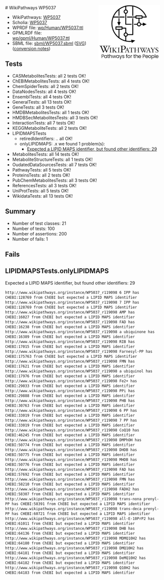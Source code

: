 <img style="float: right; width: 200px" src="../logo.png" />
# WikiPathways WP5037

* WikiPathways: [WP5037](https://identifiers.org/wikipathways:WP5037)
* Scholia: [WP5037](https://scholia.toolforge.org/wikipathways/WP5037)
* WPRDF file: [wp/Human/WP5037.ttl](../wp/Human/WP5037.ttl)
* GPMLRDF file: [wp/gpml/Human/WP5037.ttl](../wp/gpml/Human/WP5037.ttl)
* SBML file: [sbml/WP5037.sbml](../sbml/WP5037.sbml) ([SVG](../sbml/WP5037.svg)) ([conversion notes](../sbml/WP5037.txt))

## Tests
* CASMetabolitesTests: all 2 tests OK!
* ChEBIMetabolitesTests: all 4 tests OK!
* ChemSpiderTests: all 2 tests OK!
* DataNodesTests: all 4 tests OK!
* EnsemblTests: all 4 tests OK!
* GeneralTests: all 13 tests OK!
* GeneTests: all 3 tests OK!
* HMDBMetabolitesTests: all 1 tests OK!
* HMDBSecMetabolitesTests: all 3 tests OK!
* InteractionTests: all 7 tests OK!
* KEGGMetaboliteTests: all 2 tests OK!
* LIPIDMAPSTests
    * retiredIdentifiers: .. all OK!
    * onlyLIPIDMAPS: .x we found 1 problem(s):
        * [Expected a LIPID MAPS identifier, but found other identifiers: 29](#d0bfb6a0)
* MetabolitesTests: all 14 tests OK!
* MetaboliteStructureTests: all 1 tests OK!
* OudatedDataSourcesTests: all 7 tests OK!
* PathwayTests: all 5 tests OK!
* ProteinsTests: all 2 tests OK!
* PubChemMetabolitesTests: all 3 tests OK!
* ReferencesTests: all 3 tests OK!
* UniProtTests: all 5 tests OK!
* WikidataTests: all 13 tests OK!


## Summary

* Number of test classes: 21
* Number of tests: 100
* Number of assertions: 200
* Number of fails: 1

## Fails

<a name="d0bfb6a0" />

## LIPIDMAPSTests.onlyLIPIDMAPS

Expected a LIPID MAPS identifier, but found other identifiers: 29
```
http://www.wikipathways.org/instance/WP5037_r119098 6 IPP has CHEBI:128769 from ChEBI but expected a LIPID MAPS identifier
http://www.wikipathways.org/instance/WP5037_r119098 7 IPP has CHEBI:128769 from ChEBI but expected a LIPID MAPS identifier
http://www.wikipathways.org/instance/WP5037_r119098 AMP has CHEBI:16027 from ChEBI but expected a LIPID MAPS identifier
http://www.wikipathways.org/instance/WP5037_r119098 FAD has CHEBI:16238 from ChEBI but expected a LIPID MAPS identifier
http://www.wikipathways.org/instance/WP5037_r119098 a ubiquinone has CHEBI:16389 from ChEBI but expected a LIPID MAPS identifier
http://www.wikipathways.org/instance/WP5037_r119098 RIB has CHEBI:17015 from ChEBI but expected a LIPID MAPS identifier
http://www.wikipathways.org/instance/WP5037_r119098 Farnesyl-PP has CHEBI:175763 from ChEBI but expected a LIPID MAPS identifier
http://www.wikipathways.org/instance/WP5037_r119098 FMN has CHEBI:17621 from ChEBI but expected a LIPID MAPS identifier
http://www.wikipathways.org/instance/WP5037_r119098 a ubiquinol has CHEBI:17976 from ChEBI but expected a LIPID MAPS identifier
http://www.wikipathways.org/instance/WP5037_r119098 Fe2+ has CHEBI:29033 from ChEBI but expected a LIPID MAPS identifier
http://www.wikipathways.org/instance/WP5037_r119098 PPi has CHEBI:29888 from ChEBI but expected a LIPID MAPS identifier
http://www.wikipathways.org/instance/WP5037_r119098 PHB has CHEBI:30763 from ChEBI but expected a LIPID MAPS identifier
http://www.wikipathways.org/instance/WP5037_r119098 6 PP has CHEBI:33019 from ChEBI but expected a LIPID MAPS identifier
http://www.wikipathways.org/instance/WP5037_r119098 7 PP has CHEBI:33019 from ChEBI but expected a LIPID MAPS identifier
http://www.wikipathways.org/instance/WP5037_r119098 CoQ10 has CHEBI:46245 from ChEBI but expected a LIPID MAPS identifier
http://www.wikipathways.org/instance/WP5037_r119098 DMPhOH has CHEBI:50774 from ChEBI but expected a LIPID MAPS identifier
http://www.wikipathways.org/instance/WP5037_r119098 DHDB has CHEBI:50775 from ChEBI but expected a LIPID MAPS identifier
http://www.wikipathways.org/instance/WP5037_r119098 MHDB has CHEBI:50776 from ChEBI but expected a LIPID MAPS identifier
http://www.wikipathways.org/instance/WP5037_r119098 FAD has CHEBI:57692 from ChEBI but expected a LIPID MAPS identifier
http://www.wikipathways.org/instance/WP5037_r119098 FMN has CHEBI:58210 from ChEBI but expected a LIPID MAPS identifier
http://www.wikipathways.org/instance/WP5037_r119098 FADH2 has CHEBI:58307 from ChEBI but expected a LIPID MAPS identifier
http://www.wikipathways.org/instance/WP5037_r119098 trans-nona prenyl-PP has CHEBI:58391 from ChEBI but expected a LIPID MAPS identifier
http://www.wikipathways.org/instance/WP5037_r119098 trans-deca prenyl-PP has CHEBI:60721 from ChEBI but expected a LIPID MAPS identifier
http://www.wikipathways.org/instance/WP5037_r119098 all-E-10PrP2 has CHEBI:61011 from ChEBI but expected a LIPID MAPS identifier
http://www.wikipathways.org/instance/WP5037_r119098 DHB has CHEBI:64136 from ChEBI but expected a LIPID MAPS identifier
http://www.wikipathways.org/instance/WP5037_r119098 MDMQ10H2 has CHEBI:64180 from ChEBI but expected a LIPID MAPS identifier
http://www.wikipathways.org/instance/WP5037_r119098 DMQ10H2 has CHEBI:64181 from ChEBI but expected a LIPID MAPS identifier
http://www.wikipathways.org/instance/WP5037_r119098 DeMQ10H2 has CHEBI:64182 from ChEBI but expected a LIPID MAPS identifier
http://www.wikipathways.org/instance/WP5037_r119098 Q10H2 has CHEBI:64183 from ChEBI but expected a LIPID MAPS identifier
```

